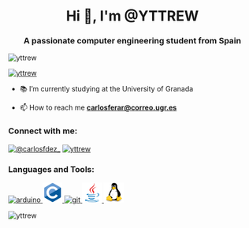 <h1 align="center">Hi 👋, I'm @YTTREW</h1>
<h3 align="center">A passionate computer engineering student from Spain</h3>

<p align="left"> <img src="https://komarev.com/ghpvc/?username=yttrew&label=Profile%20views&color=0e75b6&style=flat" alt="yttrew" /> </p>

<p align="left"> <a href="https://github.com/ryo-ma/github-profile-trophy"><img src="https://github-profile-trophy.vercel.app/?username=yttrew" alt="yttrew" /></a> </p>

- 📚 I’m currently studying at the University of Granada 

- 📫 How to reach me **carlosferar@correo.ugr.es**

<h3 align="left">Connect with me:</h3>
<p align="left">
<a href="https://www.youtube.com/@carlosfdez_" target="blank"><img align="center" src="https://raw.githubusercontent.com/rahuldkjain/github-profile-readme-generator/master/src/images/icons/Social/youtube.svg" alt="@carlosfdez_" height="30" width="40" /></a>
<a href="https://discord.gg/yttrew" target="blank"><img align="center" src="https://raw.githubusercontent.com/rahuldkjain/github-profile-readme-generator/master/src/images/icons/Social/discord.svg" alt="yttrew" height="30" width="40" /></a>
</p>

<h3 align="left">Languages and Tools:</h3>
<p align="left"> <a href="https://www.arduino.cc/" target="_blank" rel="noreferrer"> <img src="https://cdn.worldvectorlogo.com/logos/arduino-1.svg" alt="arduino" width="40" height="40"/> </a> <a href="https://www.cprogramming.com/" target="_blank" rel="noreferrer"> <img src="https://raw.githubusercontent.com/devicons/devicon/master/icons/c/c-original.svg" alt="c" width="40" height="40"/> </a> <a href="https://git-scm.com/" target="_blank" rel="noreferrer"> <img src="https://www.vectorlogo.zone/logos/git-scm/git-scm-icon.svg" alt="git" width="40" height="40"/> </a> <a href="https://www.java.com" target="_blank" rel="noreferrer"> <img src="https://raw.githubusercontent.com/devicons/devicon/master/icons/java/java-original.svg" alt="java" width="40" height="40"/> </a> <a href="https://www.linux.org/" target="_blank" rel="noreferrer"> <img src="https://raw.githubusercontent.com/devicons/devicon/master/icons/linux/linux-original.svg" alt="linux" width="40" height="40"/> </a> </p>

<p><img align="center" src="https://github-readme-stats.vercel.app/api/top-langs?username=yttrew&show_icons=true&locale=en&layout=compact" alt="yttrew" /></p>

